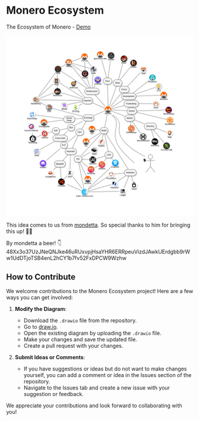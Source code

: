 # Monero Ecosystem

The Ecosystem of Monero - [Demo](https://schmidt1024.github.io/monero-ecosystem/monero-ecosystem.html)

![Monero Ecosystem Diagram](monero-ecosystem.jpg)

This idea comes to us from [mondetta](https://coracle.social/people/nprofile1qyvhwumn8ghj7un9d3shjtnddakk7um5wgh8q6twdvhszxnhwden5te0wfjkccte9enk2arpd338jtnrdakj7a33qy88wumn8ghj7mn0wvhxcmmv9uqzp2ac2ky2ms0el3cvqlpdvyvu065ys0s9vaxct6yl6yh7ymeh67uqxm0qs9). So special thanks to him for bringing this up! 🙏🏻

By mondetta a beer!
👇
48Xx3o37UzJNeQNJke46uRUxvpjHsaYHR6ERRpeuVizdJAwkUErdgbb9rWw1UdDTjoTSB4enL2hCY1b7fv52FxDPCW9Wzhw

## How to Contribute

We welcome contributions to the Monero Ecosystem project! Here are a few ways you can get involved:

1. **Modify the Diagram**:
   - Download the `.drawio` file from the repository.
   - Go to [draw.io](https://app.diagrams.net/).
   - Open the existing diagram by uploading the `.drawio` file.
   - Make your changes and save the updated file.
   - Create a pull request with your changes.

2. **Submit Ideas or Comments**:
   - If you have suggestions or ideas but do not want to make changes yourself, you can add a comment or idea in the Issues section of the repository.
   - Navigate to the Issues tab and create a new issue with your suggestion or feedback.

We appreciate your contributions and look forward to collaborating with you!

